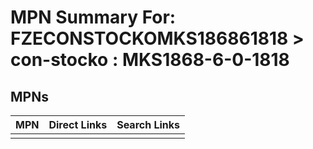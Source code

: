 



# MPN Summary For: FZECONSTOCKOMKS186861818 > con-stocko : MKS1868-6-0-1818

## MPNs
  

|MPN|Direct Links|Search Links|
| :--- | :--- | :--- |
||||
